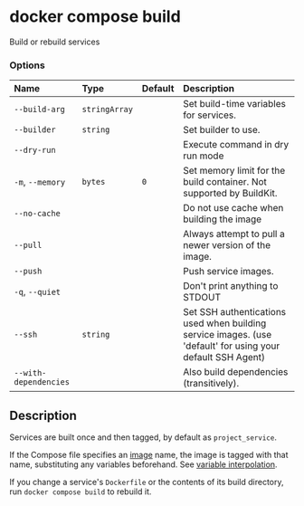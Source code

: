 # docker compose build

<!---MARKER_GEN_START-->
Build or rebuild services

### Options

| Name                  | Type          | Default | Description                                                                                                 |
|:----------------------|:--------------|:--------|:------------------------------------------------------------------------------------------------------------|
| `--build-arg`         | `stringArray` |         | Set build-time variables for services.                                                                      |
| `--builder`           | `string`      |         | Set builder to use.                                                                                         |
| `--dry-run`           |               |         | Execute command in dry run mode                                                                             |
| `-m`, `--memory`      | `bytes`       | `0`     | Set memory limit for the build container. Not supported by BuildKit.                                        |
| `--no-cache`          |               |         | Do not use cache when building the image                                                                    |
| `--pull`              |               |         | Always attempt to pull a newer version of the image.                                                        |
| `--push`              |               |         | Push service images.                                                                                        |
| `-q`, `--quiet`       |               |         | Don't print anything to STDOUT                                                                              |
| `--ssh`               | `string`      |         | Set SSH authentications used when building service images. (use 'default' for using your default SSH Agent) |
| `--with-dependencies` |               |         | Also build dependencies (transitively).                                                                     |


<!---MARKER_GEN_END-->

## Description

Services are built once and then tagged, by default as `project_service`.

If the Compose file specifies an
[image](https://github.com/compose-spec/compose-spec/blob/master/spec.md#image) name,
the image is tagged with that name, substituting any variables beforehand. See
[variable interpolation](https://github.com/compose-spec/compose-spec/blob/master/spec.md#interpolation).

If you change a service's `Dockerfile` or the contents of its build directory,
run `docker compose build` to rebuild it.

